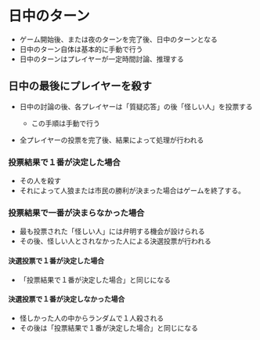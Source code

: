 # 日中のターン

* ゲーム開始後、または夜のターンを完了後、日中のターンとなる
* 日中のターン自体は基本的に手動で行う
* 日中のターンはプレイヤーが一定時間討論、推理する

## 日中の最後にプレイヤーを殺す

* 日中の討論の後、各プレイヤーは「質疑応答」の後「怪しい人」を投票する
   * この手順は手動で行う

* 全プレイヤーの投票を完了後、結果によって処理が行われる

### 投票結果で１番が決定した場合

* その人を殺す
* それによって人狼または市民の勝利が決まった場合はゲームを終了する。

### 投票結果で一番が決まらなかった場合

* 最も投票された「怪しい人」には弁明する機会が設けられる
* その後、怪しい人とされなかった人による決選投票が行われる

#### 決選投票で１番が決定した場合

* 「投票結果で１番が決定した場合」と同じになる

#### 決選投票で１番が決定しなかった場合

* 怪しかった人の中からランダムで１人殺される
* その後は「投票結果で１番が決定した場合」と同じになる


